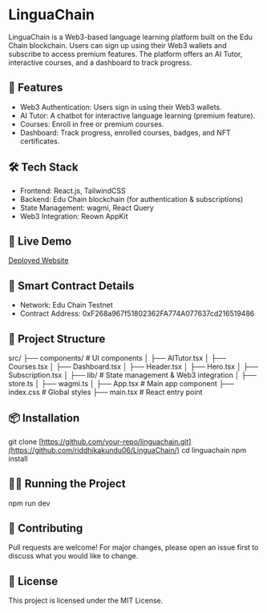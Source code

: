 # LinguaChain

LinguaChain is a Web3-based language learning platform built on the Edu Chain blockchain. Users can sign up using their Web3 wallets and subscribe to access premium features. The platform offers an AI Tutor, interactive courses, and a dashboard to track progress.

## 🚀 Features
- Web3 Authentication: Users sign in using their Web3 wallets.
- AI Tutor: A chatbot for interactive language learning (premium feature).
- Courses: Enroll in free or premium courses.
- Dashboard: Track progress, enrolled courses, badges, and NFT certificates.

## 🛠 Tech Stack
- Frontend: React.js, TailwindCSS
- Backend: Edu Chain blockchain (for authentication & subscriptions)
- State Management: wagmi, React Query
- Web3 Integration: Reown AppKit

## 🔗 Live Demo
[Deployed Website](https://resilient-sunflower-279993.netlify.app/)

## 📜 Smart Contract Details
- Network: Edu Chain Testnet
- Contract Address: 0xF268a967f51802362FA774A077637cd216519486

## 📂 Project Structure
src/
 ├── components/        # UI components
 │   ├── AITutor.tsx
 │   ├── Courses.tsx
 │   ├── Dashboard.tsx
 │   ├── Header.tsx
 │   ├── Hero.tsx
 │   ├── Subscription.tsx
 │
 ├── lib/               # State management & Web3 integration
 │   ├── store.ts
 │   ├── wagmi.ts
 │
 ├── App.tsx            # Main app component
 ├── index.css          # Global styles
 ├── main.tsx           # React entry point

## 📦 Installation
git clone [https://github.com/your-repo/linguachain.git](https://github.com/riddhikakundu06/LinguaChain/)
cd linguachain
npm install

## 🏃‍♂️ Running the Project
npm run dev

## 🤝 Contributing
Pull requests are welcome! For major changes, please open an issue first to discuss what you would like to change.

## 📜 License
This project is licensed under the MIT License.
